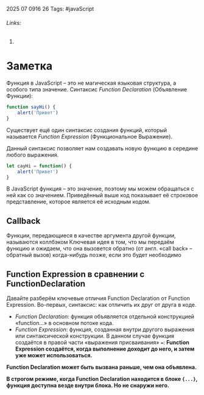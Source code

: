 2025 07 0916 26
Tags: #javaScript 
###### Links: 
1) 
# Заметка
Функция в JavaScript – это не магическая языковая структура, а особого типа значение.
Синтаксис _Function Declaration_ (Объявление Функции):
```js
function sayHi() {
	alert('Привет')
}
```
Существует ещё один синтаксис создания функций, который называется _Function Expression_ (Функциональное Выражение).

Данный синтаксис позволяет нам создавать новую функцию в середине любого выражения.
```js
let cayHi = function() {
	alert('Привет')
}
```

В JavaScript функция – это значение, поэтому мы можем обращаться с ней как со значением. Приведённый выше код показывает её строковое представление, которое является её исходным кодом.
## Callback
Функции, передающиеся в качестве аргумента другой функции, называются коллбэком
Ключевая идея в том, что мы передаём функцию и ожидаем, что она вызовется обратно (от англ. «call back» – обратный вызов) когда-нибудь позже, если это будет необходимо
## Function Expression в сравнении с FunctionDeclaration
Давайте разберём ключевые отличия Function Declaration от Function Expression.
Во-первых, синтаксис: как отличить их друг от друга в коде.
- _Function Declaration_: функция объявляется отдельной конструкцией «function…» в основном потоке кода.
- _Function Expression_: функция, созданная внутри другого выражения или синтаксической конструкции. В данном случае функция создаётся в правой части «выражения присваивания» `=`:
**Function Expression создаётся, когда выполнение доходит до него, и затем уже может использоваться.**

**Function Declaration может быть вызвана раньше, чем она объявлена.**

**В строгом режиме, когда Function Declaration находится в блоке `{...}`, функция доступна везде внутри блока. Но не снаружи него.**
